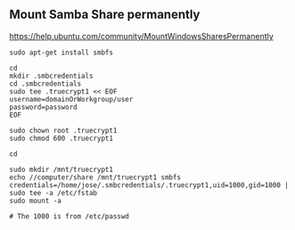 ## Mount Samba Share permanently

https://help.ubuntu.com/community/MountWindowsSharesPermanently

```
sudo apt-get install smbfs
```

```
cd
mkdir .smbcredentials
cd .smbcredentials
sudo tee .truecrypt1 << EOF
username=domainOrWorkgroup/user
password=password
EOF

sudo chown root .truecrypt1
sudo chmod 600 .truecrypt1

cd

sudo mkdir /mnt/truecrypt1
echo //computer/share /mnt/truecrypt1 smbfs credentials=/home/jose/.smbcredentials/.truecrypt1,uid=1000,gid=1000 | sudo tee -a /etc/fstab
sudo mount -a

# The 1000 is from /etc/passwd
```
